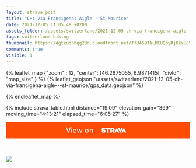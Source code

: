 ```yaml
---
layout: strava_post
title: "CH: Via Francigena: Aigle - St-Maurice"
date: 2021-12-05 11:05:48 +0200
assets_folder: /assets/switzerland/2021-12-05-ch-via-francigena-aigle---st-maurice
tags: switzerland hiking
thumbnail: https://dgtzuqphqg23d.cloudfront.net/TfJA59TNLHCUQbyRjKkxU8V6bKbuWbtI9FQZxriP0VY-1024x576.jpg
comments: true
visible: 1
---
```



{% leaflet_map {"zoom" : 12,
                  "center": [46.2675055, 6.9871415],
                 "divId" : "map_size" } %}
    {% leaflet_geojson "/assets/switzerland/2021-12-05-ch-via-francigena-aigle---st-maurice/gps_data.geojson" %}

{% endleaflet_map %}





{% include strava_table.html distance="19.09" elevation_gain="399" moving_time="4:13:21" elapsed_time="6:05:27" %}

[![](/assets/strava.jpg)](https://www.strava.com/activities/6347717754)


<br />

![](https://dgtzuqphqg23d.cloudfront.net/TfJA59TNLHCUQbyRjKkxU8V6bKbuWbtI9FQZxriP0VY-1024x576.jpg)
